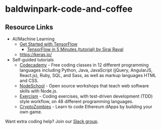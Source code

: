 # baldwinpark-code-and-coffee

## Resource Links

* AI/Machine Learning
  * [Get Started with TensorFlow](https://www.tensorflow.org/tutorials/)
    * [TensorFlow in 5 Minutes (tutorial) by Siraj Raval](https://www.youtube.com/watch?v=2FmcHiLCwTU&vl=en)
  * https://keras.io/
* Self-guided tutorials
  * [Codecademy](https://www.codecademy.com/) - Free coding classes in 12 different programming languages including Python, Java, JavaScript (jQuery, AngularJS, React.js), Ruby, SQL, and Sass, as well as markup languages HTML and CSS.
  * [NodeSchool](https://nodeschool.io) - Open source workshops that teach web software skills with Node.js.
  * [Exercism](exercism.io) - Coding exercises, with test-driven development (TDD) style workflow, on 48 different programming languages.
  * [CryptoZombies](https://cryptozombies.io) - Learn to code Ethereum dApps by building your own game.

Want extra coding help? Join our [Slack group](https://learnteachcode.org/slack).
